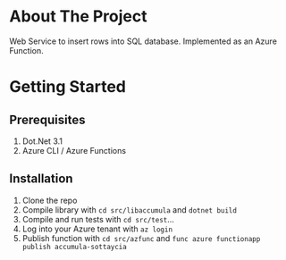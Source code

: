 
# About The Project
Web Service to insert rows into SQL database. Implemented as an Azure Function.

# Getting Started
## Prerequisites
1. Dot.Net 3.1
2. Azure CLI / Azure Functions
## Installation
1. Clone the repo
2. Compile library with `cd src/libaccumula` and `dotnet build`
3. Compile and run tests with `cd src/test`...
4. Log into your Azure tenant with `az login`
5. Publish function with `cd src/azfunc` and `func azure functionapp publish accumula-sottaycia`
